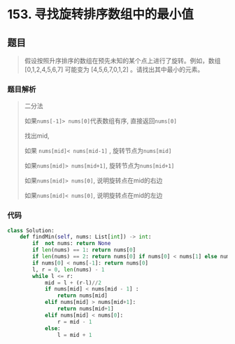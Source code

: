 # 153. 寻找旋转排序数组中的最小值

## 题目

> 假设按照升序排序的数组在预先未知的某个点上进行了旋转。例如，数组 [0,1,2,4,5,6,7] 可能变为 [4,5,6,7,0,1,2] 。请找出其中最小的元素。
>

### 题目解析

> 二分法
>
> 如果`nums[-1]> nums[0]`代表数组有序, 直接返回`nums[0]`
>
> 找出mid, 
>
> 如果 `nums[mid]< nums[mid-1]` , 旋转节点为`nums[mid]`
>
> 如果`nums[mid]> nums[mid+1]`, 旋转节点为`nums[mid+1]`
>
> 如果`nums[mid]> nums[0]`, 说明旋转点在mid的右边
>
> 如果`nums[mid]< nums[0]`, 说明旋转点在mid的左边

### 代码

```python
class Solution:
    def findMin(self, nums: List[int]) -> int:
        if  not nums: return None
        if len(nums) == 1: return nums[0]
        if len(nums) == 2: return nums[0] if nums[0] < nums[1] else nums[1]
        if nums[0] < nums[-1]: return nums[0]
        l, r = 0, len(nums) - 1
        while l <= r:
            mid = l + (r-l)//2
            if nums[mid] < nums[mid - 1] :
                return nums[mid]
            elif nums[mid] > nums[mid+1]:
                return nums[mid+1]
            elif nums[mid] < nums[0]:
                r = mid - 1
            else:
                l = mid + 1
```

